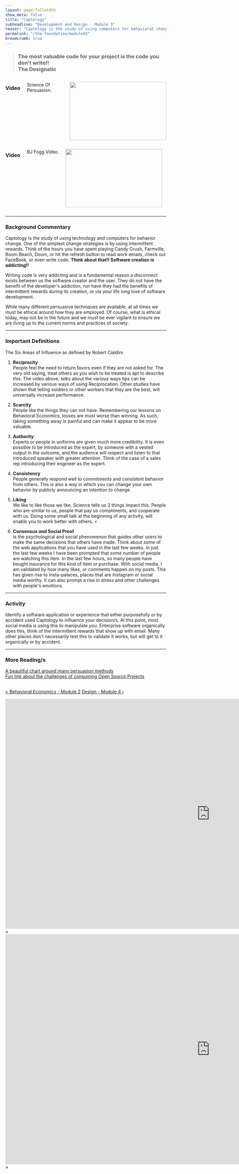```yaml
---
layout: page-fullwidth
show_meta: false
title: "Captology"
subheadline: "Development and Design - Module 3"
teaser: "Captology is the study of using computers for behavioral change.<br>What are you doing to motivate your users?"
permalink: "/the-foundation/module03"
breadcrumb: true
---
```

> <h3>The most valuable code for your project is the code you don't write!! <br>  
> The Designatic</h3>

<div class="row">
<div class="large-6 columns">
<h3>Video</h3>
<p> 
   Science Of Persuasion.
</p>
<p>
   <a href="#" data-reveal-id="videoModal"><img src="http://i3.ytimg.com/vi/cFdCzN7RYbw/hqdefault.jpg" width="302" height="182" alt=""/></a>
</p> 

</div>
   

<div class="large-6 columns">
<h3>Video</h3>
<p> 
   BJ Fogg Video.
</p>
<p>
   <a href="#" data-reveal-id="videoModal1"><img src="http://i3.ytimg.com/vi/jsbF9z6adAo/hqdefault.jpg" width="302" height="182" alt=""/></a>
</p> 
</div>
</div>

<hr> 

<h3>Background Commentary</h3>
   Captology is the study of using technology and computers for behavior change.  One of the simplest change strategies is by using intermittent rewards.  Think of the hours you have spent playing Candy Crush, Farmville, Boom Beach, Doom, or hit the refresh button to read work emails, check out FaceBook, or even write code.
   <b>Think about that!!  
   Software creation is addicting!!</b>  
   
   Writing code is very addicting and is a fundamental reason a disconnect exists between us the software creator and the user.  They do not have the benefit of the developer's addiction, nor have they had the benefits of intermittent rewards during its creation, or via your life long love of software development. 
   
   While many different persuasive techniques are available, at all times we must be ethical around how they are employed.  Of course, what is ethical today, may not be in the future and we must be ever vigilant to ensure we are living up to the current norms and practices of society.

<hr> 

<h3>Important Definitions</h3>  
The Six Areas of Influence as defined by Robert Cialdini

1. <b>Reciprocity</b>  
   People feel the need to return favors even if they are not asked for.  The very old saying, treat others as you wish to be treated is apt to describe this.  The video above, talks about the various ways tips can be increased by various ways of using Reciprocation.  Other studies have shown that telling soldiers or other workers that they are the best, will universally increase performance.

2. <b>Scarcity</b>  
   People like the things they can not have.  Remembering our lessons on Behavioral Economics, losses are must worse than winning.  As such, taking something away is painful and can make it appear to be more valuable.
   
3. <b>Authority</b>  
   Experts or people in uniforms are given much more credibility.  It is even possible to be introduced as the expert, by someone with a vested output in the outcome, and the audience will respect and listen to that introduced speaker with greater attention.  Think of the case of a sales rep introducing their engineer as the expert.  

4. <b>Consistency</b>  
   People generally respond well to commitments and consistent behavior from others.  This is also a way in which you can change your own behavior by publicly announcing an intention to change.  

5. <b>Liking</b>  
   We like to like those we like.  Science tells us 3 things impact this.  People who are similar to us, people that pay us compliments, and cooperate with us.  Doing some small talk at the beginning of any activity, will enable you to work better with others.
 <   
6. <b>Consensus and Social Proof</b>  
   Is the psychological and social phenomenon that guides other users to make the same decisions that others have made.  Think about some of the web applications that you have used in the last few weeks.  In just the last few weeks I have been prompted that some number of people are watching this item.  In the last few hours, so many people have bought insurance for this kind of item or purchase.  With social media, I am validated by how many likes, or comments happen on my posts.  This has given rise to Insta-palaces, places that are Instagram or social media worthy.  It can also prompt a rise in stress and other challenges with people's emotions.  

<hr> 
<h3>Activity</h3>
Identify a software application or experience that either purposefully or by accident used Captology to influence your decision/s.  At this point, most social media is using this to manipulate you.  Enterprise software organically does this, think of the intermittent rewards that show up with email.  Many other places don't necessarily test this to validate it works, but will get to it organically or by accident. 

<hr> 
<h3>More Reading/s</h3>
<a href="./../Images/Persuasion%20Interaction%20Design.pdf" target="_blank">A beautiful chart around many persuasion methods</a><br>
<a href="https://imgs.xkcd.com/comics/dependency.png" target="_blank">Fun link about the challenges of consuming Open Source Projects</a><br><br>

<a class="radius button small" href="{{ site.url }}{{ site.baseurl }}/the-foundation/module02">< Behavioral Economics - Module 2</a>
<a class="radius button small right" href="{{ site.url }}{{ site.baseurl }}/the-foundation/module04">Design - Module 4 ›</a>

<div id="videoModal" class="reveal-modal large" data-reveal="">
  <div class="flex-video widescreen vimeo" style="display: block;">
    <iframe width="1280" height="720" src="https://www.youtube.com/embed/cFdCzN7RYbw" frameborder="0" allowfullscreen></iframe>
  </div>
  <a class="close-reveal-modal">&#215;</a>
</div>

<div id="videoModal1" class="reveal-modal large" data-reveal="">
  <div class="flex-video widescreen vimeo" style="display: block;">
    <iframe width="1280" height="720" src="https://www.youtube.com/embed/jsbF9z6adAo" frameborder="0" allowfullscreen></iframe>
  </div>
  <a class="close-reveal-modal">&#215;</a>
</div>
